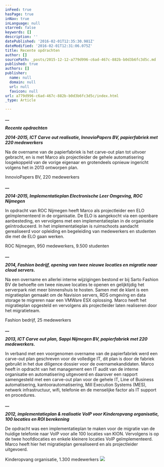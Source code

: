 ```yaml
---
inFeed: true
hasPage: true
inNav: true
inLanguage: null
starred: false
keywords: []
description: ''
datePublished: '2016-02-01T12:35:30.981Z'
dateModified: '2016-02-01T12:31:06.075Z'
title: Recente opdrachten
author: []
sourcePath: _posts/2015-12-12-a779d996-c6ad-467c-882b-b0d3b6fc3d5c.md
published: true
authors: []
publisher:
  name: null
  domain: null
  url: null
  favicon: null
url: a779d996-c6ad-467c-882b-b0d3b6fc3d5c/index.html
_type: Article

---
```

**__**

**_Recente opdrachten_**

**_2014-2015, ICT Carve out realisatie,
InnovioPapers BV, papierfabriek met 220 medewerkers_**

Na
de overname van de papierfabriek is het carve-out plan tot uitvoer gebracht, en
is met Marco als projectleider de gehele automatisering losgekoppeld van de
vorige eigenaar en grotendeels opnieuw ingericht volgens het in 2013 ontworpen
plan. 

InnovioPapers
BV, 220 medewerkers

**__**

**_2014-2015, Implementatieplan
Electronische Leer Omgeving, ROC Nijmegen_**

In
opdracht van ROC Nijmegen heeft Marco als projectleider een ELO geïmplementeerd
in de organisatie. De ELO is aangekocht via een openbare aanbesteding, en
vervolgens met een implementatieplan in de organisatie geïntroduceerd. In het
implementatieplan is ruimschoots aandacht gerealiseerd voor opleiding en
begeleiding van medewerkers en studenten die met de ELO gaan werken.

ROC
Nijmegen, 950 medewerkers, 9.500 studenten

**__**

**_2014, Fashion bedrijf, opening van
twee nieuwe locaties en migratie naar cloud servers._**

Na
een overname en allerlei interne wijzigingen bestond er bij Sarto Fashion BV de
behoefte om twee nieuwe locaties te openen en gelijktijdig het serverpark niet
meer binnenshuis te hosten. Samen met de klant is een migratieplan gemaakt om
de Navision servers, RDS omgeving en data storage te migreren naar een VMWare
ESX oplossing. Marco heeft het migratieplan opgesteld en vervolgens als
projectleider laten realiseren door het migratieteam.

Fashion bedrijf, 25 medewerkers

**__**

**_2013, ICT Carve out plan, Sappi Nijmegen
BV, papierfabriek met 220 medewerkers._**

In
verband met een voorgenomen overname van de papierfabriek werd een carve-out
plan geschreven voor de volledige IT, dit plan is door de fabriek gebruikt in
het due diligence dossier voor de overnamekandidaten. Marco heeft in opdracht
van het management een IT audit van de interne organisatie en automatisering
uitgevoerd en daarover een rapport samengesteld met een carve-out plan voor de
gehele IT, Line of Business automatisering, kantoorautomatisering, Mill
Execution Systems (MES), netwerk infrastructuur, wifi, telefonie en de menselijke
factor als IT support en procedures.

**__**

**_2012, implementatieplan & realisatie VoIP voor
Kinderopvang organisatie, 100 locaties en ROI berekening_**

De
opdracht was een implementatieplan te maken voor de migratie van de huidige
telefonie naar VoIP voor alle 100 locaties van KION. Vervolgens is op de twee
hoofdlocaties en enkele kleinere locaties VoIP geïmplementeerd. Marco heeft
hier het migratieplan gerealiseerd en als projectleider uitgevoerd.

Kinderopvang organisatie, 1.300 medewerkers
![](https://the-grid-user-content.s3-us-west-2.amazonaws.com/056bc306-6151-413c-8e98-c101c2c6a9b6.jpg)